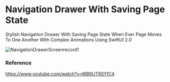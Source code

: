 # Navigation Drawer With Saving Page State

Stylish Navigation Drawer With Saving Page State When Ever Page Moves To One Another With Complex Animations Using SwiftUI 2.0

![NavigationDrawerScreenrecord1](https://user-images.githubusercontent.com/3436468/108623547-8a4bfd00-747a-11eb-918a-6202bc26ad44.gif)

### Reference

https://www.youtube.com/watch?v=WB9UT9SYfC4
